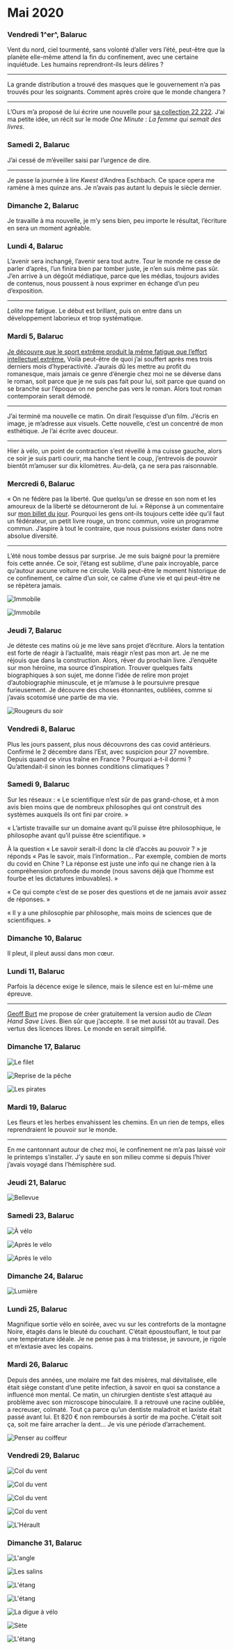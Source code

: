 # Mai 2020



### Vendredi 1^er^, Balaruc

Vent du nord, ciel tourmenté, sans volonté d’aller vers l’été, peut-être que la planète elle-même attend la fin du confinement, avec une certaine inquiétude. Les humains reprendront-ils leurs délires ?

---

La grande distribution a trouvé des masques que le gouvernement n’a pas trouvés pour les soignants. Comment après croire que le monde changera ?

---

L’Ours m’a proposé de lui écrire une nouvelle pour [sa collection 22 222](https://ours-editions.kkaoss.net/). J’ai ma petite idée, un récit sur le mode *One Minute* : *La femme qui semait des livres*.

### Samedi 2, Balaruc

J’ai cessé de m’éveiller saisi par l’urgence de dire.

---

Je passe la journée à lire *Kwest* d’Andrea Eschbach. Ce space opera me ramène à mes quinze ans. Je n’avais pas autant lu depuis le siècle dernier.

### Dimanche 2, Balaruc

Je travaille à ma nouvelle, je m’y sens bien, peu importe le résultat, l’écriture en sera un moment agréable.

### Lundi 4, Balaruc

L’avenir sera inchangé, l’avenir sera tout autre. Tour le monde ne cesse de parler d’après, l’un finira bien par tomber juste, je n’en suis même pas sûr. J’en arrive à un dégoût médiatique, parce que les médias, toujours avides de contenus, nous poussent à nous exprimer en échange d’un peu d’exposition.

---

*Lolita* me fatigue. Le début est brillant, puis on entre dans un développement laborieux et trop systématique.

### Mardi 5, Balaruc

[Je découvre que le sport extrême produit la même fatigue que l’effort intellectuel extrême.](https://www.curieux.live/2020/05/05/trop-de-sport-nuit-au-cerveau-du-sportif/) Voilà peut-être de quoi j’ai souffert après mes trois derniers mois d’hyperactivité. J’aurais dû les mettre au profit du romanesque, mais jamais ce genre d’énergie chez moi ne se déverse dans le roman, soit parce que je ne suis pas fait pour lui, soit parce que quand on se branche sur l’époque on ne penche pas vers le roman. Alors tout roman contemporain serait démodé.

---

J’ai terminé ma nouvelle ce matin. On dirait l’esquisse d’un film. J’écris en image, je m’adresse aux visuels. Cette nouvelle, c’est un concentré de mon esthétique. Je l’ai écrite avec douceur.

---

Hier à vélo, un point de contraction s’est réveillé à ma cuisse gauche, alors ce soir je suis parti courir, ma hanche tient le coup, j’entrevois de pouvoir bientôt m’amuser sur dix kilomètres. Au-delà, ça ne sera pas raisonnable.

### Mercredi 6, Balaruc

« On ne fédère pas la liberté. Que quelqu’un se dresse en son nom et les amoureux de la liberté se détourneront de lui. » Réponse à un commentaire sur [mon billet du jour](https://tcrouzet.com/2020/05/06/bilan-de-deux-mois-de-confinement/). Pourquoi les gens ont-ils toujours cette idée qu’il faut un fédérateur, un petit livre rouge, un tronc commun, voire un programme commun. J’aspire à tout le contraire, que nous puissions exister dans notre absolue diversité.

---

L’été nous tombe dessus par surprise. Je me suis baigné pour la première fois cette année. Ce soir, l’étang est sublime, d’une paix incroyable, parce qu’autour aucune voiture ne circule. Voilà peut-être le moment historique de ce confinement, ce calme d’un soir, ce calme d’une vie et qui peut-être ne se répètera jamais.

![Immobile](https://tcrouzet.com/images_tc/2020/06/IMG_0624.jpeg)

![Immobile](https://tcrouzet.com/images_tc/2020/06/IMG_0627.jpeg)

### Jeudi 7, Balaruc

Je déteste ces matins où je me lève sans projet d’écriture. Alors la tentation est forte de réagir à l’actualité, mais réagir n’est pas mon art. Je ne me réjouis que dans la construction. Alors, rêver du prochain livre. J’enquête sur mon héroïne, ma source d’inspiration. Trouver quelques faits biographiques à son sujet, me donne l’idée de relire mon projet d’autobiographie minuscule, et je m’amuse à le poursuivre presque furieusement. Je découvre des choses étonnantes, oubliées, comme si j’avais scotomisé une partie de ma vie.

![Rougeurs du soir](https://tcrouzet.com/images_tc/2020/06/P1110086.jpeg)

### Vendredi 8, Balaruc

Plus les jours passent, plus nous découvrons des cas covid antérieurs. Confirmé le 2 décembre dans l’Est, avec suspicion pour 27 novembre. Depuis quand ce virus traîne en France ? Pourquoi a-t-il dormi ? Qu’attendait-il sinon les bonnes conditions climatiques ?

### Samedi 9, Balaruc

Sur les réseaux : « Le scientifique n’est sûr de pas grand-chose, et à mon avis bien moins que de nombreux philosophes qui ont construit des systèmes auxquels ils ont fini par croire. »

« L’artiste travaille sur un domaine avant qu’il puisse être philosophique, le philosophe avant qu’il puisse être scientifique. »

À la question « Le savoir serait-il donc la clé d’accès au pouvoir ? » je réponds « Pas le savoir, mais l’information… Par exemple, combien de morts du covid en Chine ? La réponse est juste une info qui ne change rien à la compréhension profonde du monde (nous savons déjà que l’homme est fourbe et les dictatures imbuvables). »

« Ce qui compte c’est de se poser des questions et de ne jamais avoir assez de réponses. »

« Il y a une philosophie par philosophe, mais moins de sciences que de scientifiques. »

### Dimanche 10, Balaruc

Il pleut, il pleut aussi dans mon cœur.

### Lundi 11, Balaruc

Parfois la décence exige le silence, mais le silence est en lui-même une épreuve.

---

[Geoff Burt](https://twitter.com/gbtwits4u) me propose de créer gratuitement la version audio de *Clean Hand Save Lives*. Bien sûr que j’accepte. Il se met aussi tôt au travail. Des vertus des licences libres. Le monde en serait simplifié.

### Dimanche 17, Balaruc

![Le filet](https://tcrouzet.com/images_tc/2020/06/P1110092.jpeg)

![Reprise de la pêche](https://tcrouzet.com/images_tc/2020/06/P1110094.jpeg)

![Les pirates](https://tcrouzet.com/images_tc/2020/06/P1110102.jpeg)

### Mardi 19, Balaruc

Les fleurs et les herbes envahissent les chemins. En un rien de temps, elles reprendraient le pouvoir sur le monde.

---

En me cantonnant autour de chez moi, le confinement ne m’a pas laissé voir le printemps s’installer. J’y saute en son milieu comme si depuis l’hiver j’avais voyagé dans l’hémisphère sud.

### Jeudi 21, Balaruc

![Bellevue](https://tcrouzet.com/images_tc/2020/06/IMG_0809.jpeg)

### Samedi 23, Balaruc

![À  vélo](https://tcrouzet.com/images_tc/2020/06/IMG_0836.jpeg)

![Après le vélo](https://tcrouzet.com/images_tc/2020/06/IMG_0842.jpeg)

![Après le vélo](https://tcrouzet.com/images_tc/2020/06/IMG_0856.jpeg)

### Dimanche 24, Balaruc

![Lumière](https://tcrouzet.com/images_tc/2020/06/IMG_0877.jpeg)

### Lundi 25, Balaruc

Magnifique sortie vélo en soirée, avec vu sur les contreforts de la montagne Noire, étagés dans le bleuté du couchant. C’était époustouflant, le tout par une température idéale. Je ne pense pas à ma tristesse, je savoure, je rigole et m’extasie avec les copains.

### Mardi 26, Balaruc

Depuis des années, une molaire me fait des misères, mal dévitalisée, elle était siège constant d’une petite infection, à savoir en quoi sa constance a influencé mon mental. Ce matin, un chirurgien dentiste s’est attaqué au problème avec son microscope binoculaire. Il a retrouvé une racine oubliée, a recreuser, colmaté. Tout ça parce qu’un dentiste maladroit et laxiste était passé avant lui. Et 820 € non remboursés à sortir de ma poche. C’était soit ça, soit me faire arracher la dent… Je vis une période d’arrachement.

![Penser au coiffeur](https://tcrouzet.com/images_tc/2020/06/IMG_0899-1.jpeg)

### Vendredi 29, Balaruc

![Col du vent](https://tcrouzet.com/images_tc/2020/06/IMG_0913.jpeg)

![Col du vent](https://tcrouzet.com/images_tc/2020/06/IMG_0914.jpeg)

![Col du vent](https://tcrouzet.com/images_tc/2020/06/IMG_0926.jpeg)

![Col du vent](https://tcrouzet.com/images_tc/2020/06/IMG_0933.jpeg)

![L'Hérault](https://tcrouzet.com/images_tc/2020/06/IMG_0940.jpeg)

### Dimanche 31, Balaruc

![L'angle](https://tcrouzet.com/images_tc/2020/06/IMG_0957.jpeg)

![Les salins](https://tcrouzet.com/images_tc/2020/06/IMG_0992.jpeg)

![L'étang](https://tcrouzet.com/images_tc/2020/06/IMG_1011.jpeg)

![L'étang](https://tcrouzet.com/images_tc/2020/06/IMG_1021.jpeg)

![La digue à vélo](https://tcrouzet.com/images_tc/2020/06/IMG_1038.jpeg)

![Sète](https://tcrouzet.com/images_tc/2020/06/IMG_1094.jpeg)

![L'étang](https://tcrouzet.com/images_tc/2020/06/IMG_1096.jpeg)